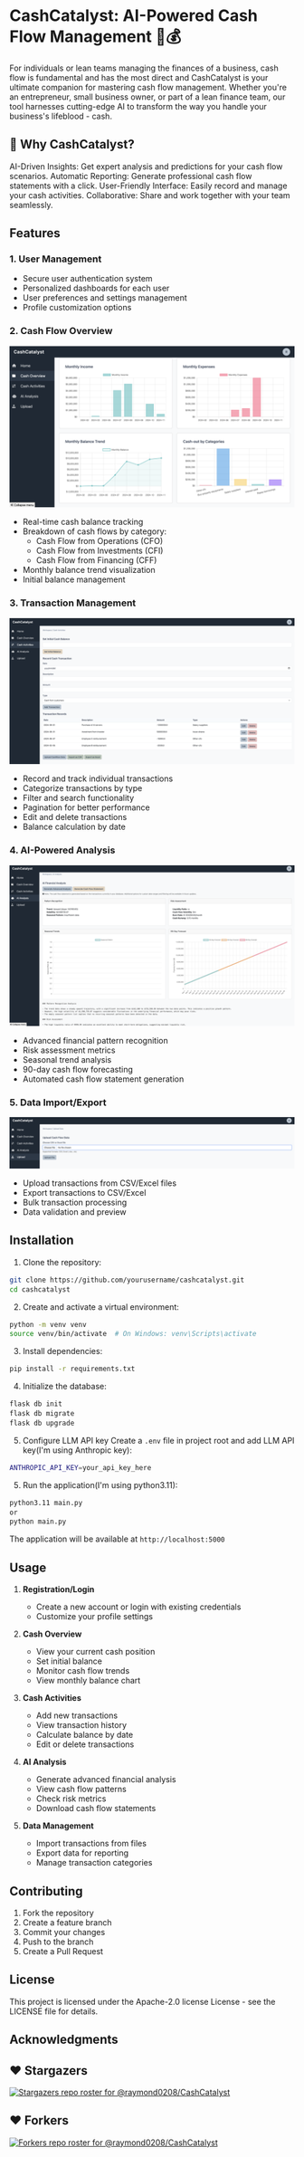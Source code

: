 # CashCatalyst: AI-Powered Cash Flow Management 🚀💰

For individuals or lean teams managing the finances of a business, cash flow is fundamental and has the most direct and CashCatalyst is your ultimate companion for mastering cash flow management. Whether you're an entrepreneur, small business owner, or part of a lean finance team, our tool harnesses cutting-edge AI to transform the way you handle your business's lifeblood - cash.

## 🎯 Why CashCatalyst?

AI-Driven Insights: Get expert analysis and predictions for your cash flow scenarios.
Automatic Reporting: Generate professional cash flow statements with a click.
User-Friendly Interface: Easily record and manage your cash activities.
Collaborative: Share and work together with your team seamlessly.

## Features

### 1. User Management
- Secure user authentication system
- Personalized dashboards for each user
- User preferences and settings management
- Profile customization options

### 2. Cash Flow Overview
![Cash Overview](screenshots/cash_overview.jpg)
- Real-time cash balance tracking
- Breakdown of cash flows by category:
  - Cash Flow from Operations (CFO)
  - Cash Flow from Investments (CFI)
  - Cash Flow from Financing (CFF)
- Monthly balance trend visualization
- Initial balance management

### 3. Transaction Management
![Cash Activities](screenshots/cash_activities.png)
- Record and track individual transactions
- Categorize transactions by type
- Filter and search functionality
- Pagination for better performance
- Edit and delete transactions
- Balance calculation by date

### 4. AI-Powered Analysis
![AI Analysis](screenshots/ai_analysis.png)
- Advanced financial pattern recognition
- Risk assessment metrics
- Seasonal trend analysis
- 90-day cash flow forecasting
- Automated cash flow statement generation

### 5. Data Import/Export
![Data Upload](screenshots/Data_upload.png)
- Upload transactions from CSV/Excel files
- Export transactions to CSV/Excel
- Bulk transaction processing
- Data validation and preview


## Installation

1. Clone the repository:
```bash
git clone https://github.com/yourusername/cashcatalyst.git
cd cashcatalyst
```

2. Create and activate a virtual environment:
```bash
python -m venv venv
source venv/bin/activate  # On Windows: venv\Scripts\activate
```

3. Install dependencies:
```bash
pip install -r requirements.txt
```

4. Initialize the database:
```bash
flask db init
flask db migrate
flask db upgrade
```

5. Configure LLM API key
Create a `.env` file in project root and add LLM API key(I'm using Anthropic key):

```sh
ANTHROPIC_API_KEY=your_api_key_here
```

5. Run the application(I'm using python3.11):
```bash
python3.11 main.py 
or 
python main.py
```

The application will be available at `http://localhost:5000`

## Usage

1. **Registration/Login**
   - Create a new account or login with existing credentials
   - Customize your profile settings

2. **Cash Overview**
   - View your current cash position
   - Set initial balance
   - Monitor cash flow trends
   - View monthly balance chart

3. **Cash Activities**
   - Add new transactions
   - View transaction history
   - Calculate balance by date
   - Edit or delete transactions

4. **AI Analysis**
   - Generate advanced financial analysis
   - View cash flow patterns
   - Check risk metrics
   - Download cash flow statements

5. **Data Management**
   - Import transactions from files
   - Export data for reporting
   - Manage transaction categories


## Contributing

1. Fork the repository
2. Create a feature branch
3. Commit your changes
4. Push to the branch
5. Create a Pull Request

## License

This project is licensed under the Apache-2.0 license License - see the LICENSE file for details.

## Acknowledgments

## ❤️ Stargazers
[![Stargazers repo roster for @raymond0208/CashCatalyst](https://reporoster.com/stars/raymond0208/CashCatalyst)](https://github.com/raymond0208/CashCatalyst/stargazers)
## ❤️ Forkers
[![Forkers repo roster for @raymond0208/CashCatalyst](https://reporoster.com/forks/raymond0208/CashCatalyst)](https://github.com/raymond0208/CashCatalyst/network/members)
